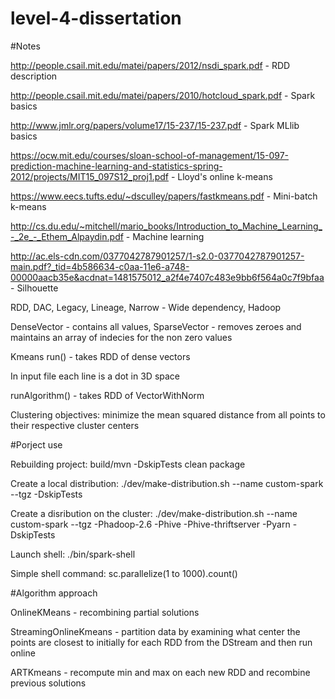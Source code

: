 # level-4-dissertation

#Notes

http://people.csail.mit.edu/matei/papers/2012/nsdi_spark.pdf - RDD description

http://people.csail.mit.edu/matei/papers/2010/hotcloud_spark.pdf - Spark basics

http://www.jmlr.org/papers/volume17/15-237/15-237.pdf - Spark MLlib basics

https://ocw.mit.edu/courses/sloan-school-of-management/15-097-prediction-machine-learning-and-statistics-spring-2012/projects/MIT15_097S12_proj1.pdf - Lloyd's online k-means

https://www.eecs.tufts.edu/~dsculley/papers/fastkmeans.pdf - Mini-batch k-means

http://cs.du.edu/~mitchell/mario_books/Introduction_to_Machine_Learning_-_2e_-_Ethem_Alpaydin.pdf - Machine learning

http://ac.els-cdn.com/0377042787901257/1-s2.0-0377042787901257-main.pdf?_tid=4b586634-c0aa-11e6-a748-00000aacb35e&acdnat=1481575012_a2f4e7407c483e9bb6f564a0c7f9bfaa - Silhouette


RDD, DAC, Legacy, Lineage, Narrow - Wide dependency, Hadoop

DenseVector - contains all values, SparseVector - removes zeroes and maintains an array of indecies for the non zero values

Kmeans run() - takes RDD of dense vectors

In input file each line is a dot in 3D space

runAlgorithm() - takes RDD of VectorWithNorm

Clustering objectives:
minimize the mean squared distance from all points to  their  respective  cluster  centers

#Porject use

Rebuilding project: build/mvn -DskipTests clean package

Create a local distribution: ./dev/make-distribution.sh --name custom-spark --tgz -DskipTests

Create a disribution on the cluster: ./dev/make-distribution.sh --name custom-spark --tgz -Phadoop-2.6 -Phive -Phive-thriftserver -Pyarn -DskipTests

Launch shell: ./bin/spark-shell

Simple shell command: sc.parallelize(1 to 1000).count()

#Algorithm approach

OnlineKMeans - recombining partial solutions

StreamingOnlineKmeans - partition data by examining what center the points are closest to initially for each RDD from the DStream and then run online

ARTKmeans - recompute min and max on each new RDD and recombine previous solutions
